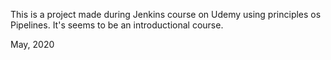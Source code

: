 This is a project made during Jenkins course on Udemy using principles os Pipelines.
It's seems to be an introductional course.

May, 2020
